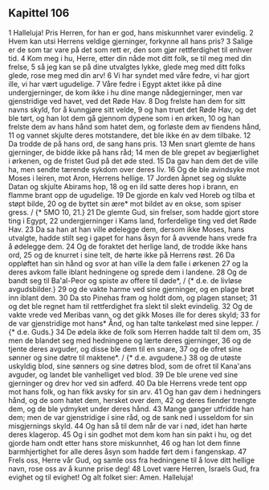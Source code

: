 ## Kapittel 106

1 Halleluja! Pris Herren, for han er god, hans miskunnhet varer evindelig.
2 Hvem kan utsi Herrens veldige gjerninger, forkynne all hans pris?
3 Salige er de som tar vare på det som rett er, den som gjør rettferdighet til enhver tid.
4 Kom meg i hu, Herre, etter din nåde mot ditt folk, se til meg med din frelse,
5 så jeg kan se på dine utvalgtes lykke, glede meg med ditt folks glede, rose meg med din arv!
6 Vi har syndet med våre fedre, vi har gjort ille, vi har vært ugudelige.
7 Våre fedre i Egypt aktet ikke på dine undergjerninger, de kom ikke i hu dine mange nådegjerninger, men var gjenstridige ved havet, ved det Røde Hav.
8 Dog frelste han dem for sitt navns skyld, for å kunngjøre sitt velde,
9 og han truet det Røde Hav, og det ble tørt, og han lot dem gå gjennom dypene som i en ørken,
10 og han frelste dem av hans hånd som hatet dem, og forløste dem av fiendens hånd,
11 og vannet skjulte deres motstandere, det ble ikke én av dem tilbake.
12 Da trodde de på hans ord, de sang hans pris.
13 Men snart glemte de hans gjerninger, de bidde ikke på hans råd;
14 men de ble grepet av begjærlighet i ørkenen, og de fristet Gud på det øde sted.
15 Da gav han dem det de ville ha, men sendte tærende sykdom over deres liv.
16 Og de ble avindsyke mot Moses i leiren, mot Aron, Herrens hellige.
17 Jorden åpnet seg og slukte Datan og skjulte Abirams hop,
18 og en ild satte deres hop i brann, en flamme brant opp de ugudelige.
19 De gjorde en kalv ved Horeb og tilba et støpt bilde,
20 og de byttet sin ære* mot bildet av en okse, som spiser gress. / {* 5MO 10, 21.}
21 De glemte Gud, sin frelser, som hadde gjort store ting i Egypt,
22 undergjerninger i Kams land, forferdelige ting ved det Røde Hav.
23 Da sa han at han ville ødelegge dem, dersom ikke Moses, hans utvalgte, hadde stilt seg i gapet for hans åsyn for å avvende hans vrede fra å ødelegge dem.
24 Og de foraktet det herlige land, de trodde ikke hans ord,
25 og de knurret i sine telt, de hørte ikke på Herrens røst.
26 Da oppløftet han sin hånd og svor at han ville la dem falle i ørkenen
27 og la deres avkom falle iblant hedningene og sprede dem i landene.
28 Og de bandt seg til Ba'al-Peor og spiste av offere til døde*, / {* d.e. de livløse avgudsbilder.}
29 og de vakte harme ved sine gjerninger, og en plage brøt inn iblant dem.
30 Da sto Pinehas fram og holdt dom, og plagen stanset;
31 og det ble regnet ham til rettferdighet fra slekt til slekt evindelig.
32 Og de vakte vrede ved Meribas vann, og det gikk Moses ille for deres skyld;
33 for de var gjenstridige mot hans* Ånd, og han talte tankeløst med sine lepper. / {* d.e. Guds.}
34 De ødela ikke de folk som Herren hadde talt til dem om,
35 men de blandet seg med hedningene og lærte deres gjerninger,
36 og de tjente deres avguder, og disse ble dem til en snare,
37 og de ofret sine sønner og sine døtre til maktene*. / {* d.e. avgudene.}
38 og de utøste uskyldig blod, sine sønners og sine døtres blod, som de ofret til Kana'ans avguder, og landet ble vanhelliget ved blod.
39 De ble urene ved sine gjerninger og drev hor ved sin adferd.
40 Da ble Herrens vrede tent opp mot hans folk, og han fikk avsky for sin arv.
41 Og han gav dem i hedningers hånd, og de som hatet dem, hersket over dem,
42 og deres fiender trengte dem, og de ble ydmyket under deres hånd.
43 Mange ganger utfridde han dem; men de var gjenstridige i sine råd, og de sank ned i usseldom for sin misgjernings skyld.
44 Og han så til dem når de var i nød, idet han hørte deres klagerop.
45 Og i sin godhet mot dem kom han sin pakt i hu, og det gjorde ham ondt etter hans store miskunnhet,
46 og han lot dem finne barmhjertighet for alle deres åsyn som hadde ført dem i fangenskap.
47 Frels oss, Herre vår Gud, og samle oss fra hedningene til å love ditt hellige navn, rose oss av å kunne prise deg!
48 Lovet være Herren, Israels Gud, fra evighet og til evighet! Og alt folket sier: Amen. Halleluja!
